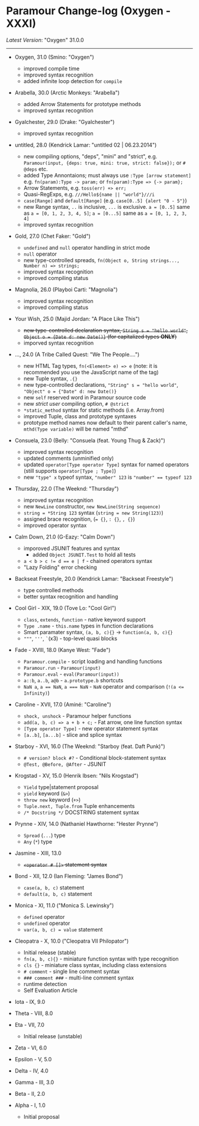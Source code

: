 # Paramour Change-log (Oxygen - XXXI)

_Latest Version_: "Oxygen" 31.0.0

----

- Oxygen, 31.0 (Smino: "Oxygen")
  - improved compile time
  - improved syntax recognition
  - added infinite loop detection for ```compile```

- Arabella, 30.0 (Arctic Monkeys: "Arabella")
  - added Arrow Statements for prototype methods
  - improved syntax recognition

- Gyalchester, 29.0 (Drake: "Gyalchester")
  - improved syntax recognition

- untitled, 28.0 (Kendrick Lamar: "untitled 02 | 06.23.2014")
  - new compiling options, "deps", "mini" and "strict", e.g. ```Paramour(input, {deps: true, mini: true, strict: false});``` or ```# @deps``` etc.
  - added Type Annontaions; must always use ```:Type [arrow statement]``` e.g. ```fn(param):Type -> param;``` or ```fn(param):Type => {-> param};```
  - Arrow Statements, e.g. ```toss(err) +> err;```
  - Quasi-RegExps, e.g. ```///Hello${name || "world"}///i```
  - ```case[Range]``` and ```default[Range]``` (e.g. ```case[0..5] {alert "0 - 5"}```)
  - new Range syntax, ```..``` is inclusive, ```...``` is exclusive. ```a = [0..5]``` same as ```a = [0, 1, 2, 3, 4, 5]```; ```a = [0...5]``` same as ```a = [0, 1, 2, 3, 4]```
  - improved syntax recognition

- Gold, 27.0 (Chet Faker: "Gold")
  - ```undefined``` and ```null``` operator handling in strict mode
  - ```null``` operator
  - new type-controlled spreads, ```fn(Object o, String strings..., Number n) => strings;```
  - improved syntax recognition
  - improved compiling status

- Magnolia, 26.0 (Playboi Carti: "Magnolia")
  - improved syntax recognition
  - improved compiling status

- Your Wish, 25.0 (Majid Jordan: "A Place Like This")
  - <del>new type-controlled declaration syntax, ```String s = "hello world"```, ```Object o = {Date d: new Date()}``` (for capitalized types __ONLY__)</del>
  - imporved syntax recognition

- ..., 24.0 (A Tribe Called Quest: "We The People....")
  - new HTML Tag types, ```fn(<Element> e) => e``` (note: it is recommended you use the JavaScript name of the tag)
  - new Tuple syntax, ```.{}```
  - new type-controlled declarations, ```"String" s = "hello world"```, ```"Object" o = {"Date" d: new Date()}```
  - new ```self``` reserved word in Paramour source code
  - new _strict user_ compiling option, ```# @strict```
  - ```*static_method``` syntax for static methods (i.e. Array.from)
  - improved Tuple, class and prototype syntaxes
  - prototype method names now default to their parent caller's name, ```mthd(Type variable)``` will be named "mthd"

- Consuela, 23.0 (Belly: "Consuela (feat. Young Thug & Zack)")
  - improved syntax recognition
  - updated comments (unminified only)
  - updated ```operator[Type operator Type]``` syntax for named operators (still supports ```operator[Type ; Type]```)
  - new ```"type" x``` typeof syntax, ```"number" 123``` is ```"number" == typeof 123```

- Thursday, 22.0 (The Weeknd: "Thursday")
  - improved syntax recognition
  - new ```NewLine``` constructor, ```new NewLine(String sequence)```
  - ```string = *String 123``` syntax (```string = new String(123)```)
  - assigned brace recognition, (```= {}```, ```: {}```, ```, {}```)
  - improved operator syntax

- Calm Down, 21.0 (G-Eazy: "Calm Down")
  - imporoved JSUNIT features and syntax
    - added ```Object JSUNIT.Test``` to hold all tests
  - ```a < b > c != d == e | f``` - chained operators syntax
  - "Lazy Folding" error checking

- Backseat Freestyle, 20.0 (Kendrick Lamar: "Backseat Freestyle")
  - type controlled methods
  - better syntax recognition and handling

- Cool Girl - XIX, 19.0 (Tove Lo: "Cool Girl")
  - ```class```, ```extends```, ```function``` - native keyword support
  - ```Type .name``` - ```this.name``` types in function declarations
  - Smart paramater syntax, ```(a, b, c){}``` -> ```function(a, b, c){}```
  - ```"""```, ```'''```, ``` ` ```(x3) - top-level quasi blocks

- Fade - XVIII, 18.0 (Kanye West: "Fade")
  - ```Paramour.compile``` - script loading and handling functions
  - ```Paramour.run``` - ```Paramour(input)```
  - ```Paramour.eval``` - ```eval(Paramour(input))```
  - ```a::b```, ```a..b```, ```a@b``` - ```a.prototype.b``` shortcuts
  - ```NaN a```, ```a == NaN```, ```a === NaN``` - ```NaN``` operator and comparison (```!(a <= Infinity)```)

- Caroline - XVII, 17.0 (Aminé: "Caroline")
  - ```shock, unshock``` - Paramour helper functions
  - ```add(a, b, c) => a + b + c;``` - Fat arrow, one line function syntax
  - ```[Type operator Type]``` - new operator statement syntax
  - ```[a..b]```, ```[a...b]``` - slice and splice syntax

- Starboy - XVI, 16.0 (The Weeknd: "Starboy (feat. Daft Punk)")
  - ```# version? block #?``` - Conditional block-statement syntax
  - ```@Test, @Before, @After``` - JSUNIT

- Krogstad - XV, 15.0 (Henrik Ibsen: "Nils Krogstad")
  - ```Yield``` type|statement proposal
  - ```yield``` keyword (```&>```)
  - ```throw new``` keyword (```+>```)
  - ```Tuple.next, Tuple.from``` Tuple enhancements
  - ```/* Docstring */``` DOCSTRING statement syntax

- Prynne - XIV, 14.0 (Nathaniel Hawthorne: "Hester Prynne")
  - ```Spread``` (```...```) type
  - ```Any``` (```*```) type

- Jasmine - XIII, 13.0
  - <del>```<operator # []>``` statement syntax</del>

- Bond - XII, 12.0 (Ian Fleming: "James Bond")
  - ```case(a, b, c)``` statement
  - ```default(a, b, c)``` statement

- Monica - XI, 11.0 ("Monica S. Lewinsky")
  - ```defined``` operator
  - ```undefined``` operator
  - ```var(a, b, c) = value``` statement

- Cleopatra - X, 10.0 ("Cleopatra VII Philopator")
  - Initial release (stable)
  - ```fn(a, b, c){}``` - miniature function syntax with type recognition
  - ```cls {}``` - miniature class syntax, including class extensions
  - ```# comment``` - single line comment syntax
  - ```### comment ###``` - multi-line comment syntax
  - runtime detection
  - Self Evaluation Article

- Iota - IX, 9.0

- Theta - VIII, 8.0

- Eta - VII, 7.0
  - Initial release (unstable)

- Zeta - VI, 6.0

- Epsilon - V, 5.0

- Delta - IV, 4.0

- Gamma - III, 3.0

- Beta - II, 2.0

- Alpha - I, 1.0
  - Initial proposal
